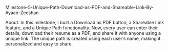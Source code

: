 
Milestone-5-Unique-Path-Download-as-PDF-and-Shareable-Link-By-Ayaan-Zeeshan

About:
In this milestone, I built a Download as PDF button, a Shareable Link feature, and a Unique Path functionality. 
Now, every user can enter their details, download their resume as a PDF, and share it with anyone using a unique link. 
The unique path is created using each user’s name, making it personalized and easy to share
